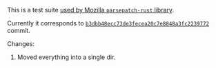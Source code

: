 This is a test suite [used by Mozilla `parsepatch-rust` library](https://github.com/mozilla/rust-parsepatch/tree/master/tests).

Currently it corresponds to [`b3dbb48ecc73de3fecea20c7e8848a3fc2239772`](https://github.com/mozilla/rust-parsepatch/commit/b3dbb48ecc73de3fecea20c7e8848a3fc2239772) commit.

Changes:
1. Moved everything into a single dir.
